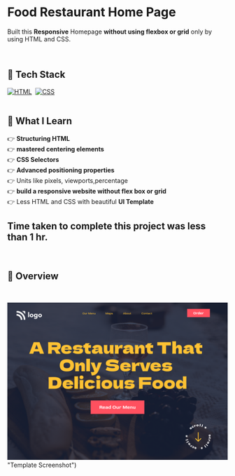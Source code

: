 # Food Restaurant Home Page

Built this **Responsive** Homepage **without using flexbox or grid** only by using HTML and CSS. 
<br>

<br>

## 📌 Tech Stack

[![HTML](https://img.shields.io/badge/html5%20-%23E34F26.svg?&style=for-the-badge&logo=html5&logoColor=white)](https://github.com/pk170970)&nbsp;
[![CSS](https://img.shields.io/badge/css3%20-%231572B6.svg?&style=for-the-badge&logo=css3&logoColor=white)](https://github.com/pk170970)&nbsp;
<br>
<br>



## 📌 What I Learn


  👉 **Structuring HTML**  <br>
  👉 **mastered centering elements** <br>
  👉 **CSS Selectors**  <br> 
  👉 **Advanced positioning properties** <br>
  👉 Units like pixels, viewports,percentage  <br>
  👉 **build a responsive website without flex box or grid** <br>
  👉 Less HTML and CSS with beautiful **UI Template** <br>


## Time taken to complete this project was less than **1 hr**.
<br>

## 📌 Overview

<br>

![Screenshot](./preview2.png) "Template Screenshot")